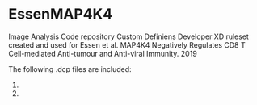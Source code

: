# EssenMAP4K4
Image Analysis Code repository
Custom Definiens Developer XD ruleset created and used for Essen et al. MAP4K4 Negatively Regulates CD8 T Cell-mediated Anti-tumour and Anti-viral
Immunity. 2019

The following .dcp files are included:

1.
2.
